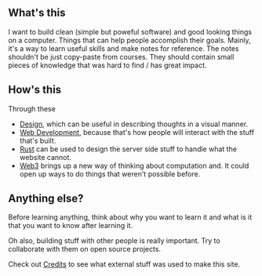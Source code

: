 ## What's this
I want to build clean (simple but poweful software) and good looking things on a computer.
Things that can help people accomplish their goals.
Mainly, it's a way to learn useful skills and make notes for reference.
The notes shouldn't be just copy-paste from courses.
They should contain small pieces of knowledge that was hard to find / has great impact.

## How's this
Through these

* [Design](./design), which can be useful in describing thoughts in a visual manner.
* [Web Development](./webdev), because that's how people will interact with the stuff that's built.
* [Rust](./rust) can be used to design the server side stuff to handle what the website cannot.
* [Web3](./web3) brings up a new way of thinking about computation and.
It could open up ways to do things that weren't possible before.

## Anything else?
Before learning anything, think about why you want to learn it and what is it that you want to know after learning it.

Oh also, building stuff with other people is really important. Try to collaborate with them on open source projects.

Check out [Credits](./credits) to see what external stuff was used to make this site.
